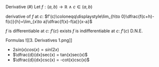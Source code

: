 Derivative
(#) Let $f:(a,\,b)\to \mathbb{R}$ $\land$ $c\in(a,\,b)$

derivative of $f$ at $c$:        $f'(c)\coloneqq\displaystyle\lim_{h\to 0}\dfrac{f(c+h)-f(c)}{h}=\lim_{x\to a}\dfrac{f(x)-f(a)}{x-a}$

$f$ is differentiable at $c$:    $f'(c)$ exists
$f$ is indifferentiable at $c$:  $f'(c)$ D.N.E.

Formulas
![[3. Derivatives 1.png]]
- $2sin(x)cos(x)=sin(2x)$
- $\dfrac{d}{dx}sec(x) = tan(x)sec(x)$
- $\dfrac{d}{dx}csc(x) = -cot(x)csc(x)$

